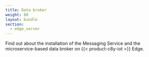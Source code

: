 ```yaml
---
title: Data broker
weight: 80
layout: bundle
section:
  - edge_server
---
```


Find out about the installation of the Messaging Service and the microservice-based data broker on {{< product-c8y-iot >}} Edge.
